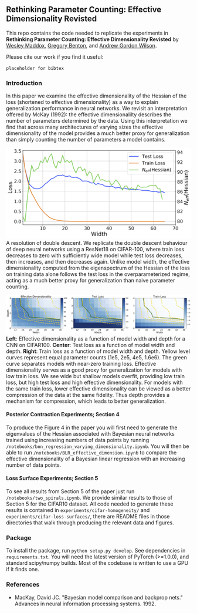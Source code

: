 ## Rethinking Parameter Counting: Effective Dimensionality Revisted

This repo contains the code needed to replicate the experiments in **Rethinking Parameter Counting: Effective Dimensionality Revisted** by [Wesley Maddox](https://wjmaddox.github.io), [Gregory Benton](https://g-benton.github.io/), and [Andrew Gordon Wilson](https://cims.nyu.edu/~andrewgw/).

Please cite our work if you find it useful:
```
placeholder for bibtex
```

### Introduction

In this paper we examine the effective dimensionality of the Hessian of the loss (shortened to effective dimensionality) as a way to explain generalization performance in neural networks. We revisit an interpretation offered by McKay (1992): the effective dimensionalilty describes the number of parameters determined by the data. Using this interpretation we find that across many architectures of varying sizes the effective dimensionality of the model provides a much better proxy for generalization than simply counting the number of parameters a model contains.

![Effective Dimensionality and Generalization](plots/dnn_double_descent.png?raw=true "Effective Dimensionality and Generalization")
A resolution of double descent. We replicate the double descent behaviour of deep neural networks using a ResNet18 on CIFAR-100, where train loss decreases to zero with sufficiently wide model while test loss decreases, then increases, and then decreases again. Unlike model width, the effective dimensionality computed from the eigenspectrum of the Hessian of the loss on training data alone follows the test loss in the overparameterized regime, acting as a much better proxy for generalization than naive parameter counting.

![Effective Dimensionality, Width, and Depth](plots/width-depth-exp.png?raw=true "Effective Dimensionality, Width, and Depth")
**Left**: Effective dimensionality as a function of model width and depth for a CNN on CIFAR100. **Center**: Test loss as a function of model width and depth. **Right**: Train loss as a function of model width and depth. Yellow level curves represent equal parameter counts (1e5, 2e5, 4e5, 1.6e6). The green curve separates models with near-zero training loss. Effective dimensionality serves as a good proxy for generalization for models with low train loss. We see wide but shallow models overfit, providing low train loss, but high test loss and high effective dimensionality. For models with the same train loss, lower effective dimensionality can be viewed as a better compression of the data at the same fidelity. Thus depth provides a mechanism for compression, which leads to better generalization.

#### Posterior Contraction Experiments; Section 4

To produce the Figure 4 in the paper you will first need to generate the eigenvalues of the Hessian associated with Bayesian neural networks trained using increasing numbers of data points by running `/notebooks/bnn_regression_varying_dimensionality.ipynb`. You will then be able to run `/notebooks/BLR_effective_dimension.ipynb` to compare the effective dimensionality of a Bayesian linear regression with an increasing number of data points.

#### Loss Surface Experiments; Section 5

To see all results from Section 5 of the paper just run `/notebooks/two_spirals.ipynb`. We provide similar results to those of Section 5 for the CIFAR10 dataset. All code needed to generate these results is contained in `experiments/cifar-homogeneity/` and `experiments/cifar-loss-surfaces/`, there are README files in those directories that walk through producing the relevant data and figures.

### Package

To install the package, run `python setup.py develop`. See dependencies in `requirements.txt`. You will need the latest version of PyTorch (>=1.0.0), and standard scipy/numpy builds. Most of the codebase is written to use a GPU if it finds one.


### References
- MacKay, David JC. "Bayesian model comparison and backprop nets." Advances in neural information processing systems. 1992.
